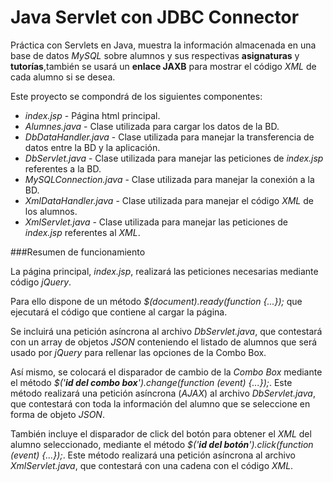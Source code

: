 # Java Servlet con JDBC Connector

Práctica con Servlets en Java, muestra la información almacenada en una base de datos *MySQL* sobre alumnos y sus respectivas **asignaturas** y **tutorías**,también se usará un **enlace JAXB** para mostrar el código *XML* de cada alumno si se desea.

Este proyecto se compondrá de los siguientes componentes:
  * _index.jsp_ - Página html principal.
  * _Alumnes.java_ - Clase utilizada para cargar los datos de la BD.
  * _DbDataHandler.java_ - Clase utilizada para manejar la transferencia de datos entre la BD y la aplicación.
  * _DbServlet.java_ - Clase utilizada para manejar las peticiones de _index.jsp_ referentes a la BD.
  * _MySQLConnection.java_ - Clase utilizada para manejar la conexión a la BD.
  * _XmlDataHandler.java_ - Clase utilizada para manejar el código _XML_ de los alumnos.
  * _XmlServlet.java_ - Clase utilizada para manejar las peticiones de _index.jsp_ referentes al _XML_.

###Resumen de funcionamiento

La página principal, *index.jsp*, realizará las peticiones necesarias mediante código *jQuery*. 

Para ello dispone de un método *$(document).ready(function {...});* que ejecutará el código que contiene al cargar la página.

Se incluirá una petición asíncrona al archivo *DbServlet.java*, que contestará con un array de objetos *JSON* conteniendo el listado de alumnos que será usado por *jQuery* para rellenar las opciones de la Combo Box.

Así mismo, se colocará el disparador de cambio de la *Combo Box* mediante el método *$('**id del combo box**').change(function (event) {...});*. Este método realizará una petición asíncrona (*AJAX*) al archivo *DbServlet.java*, que contestará con toda la información del alumno que se seleccione en forma de objeto *JSON*. 

También incluye el disparador de click del botón para obtener el *XML* del alumno seleccionado, mediante el método *$('**id del botón**').click(function (event) {...});*. Este método realizará una petición asíncrona al archivo *XmlServlet.java*, que contestará con una cadena con el código *XML*.
